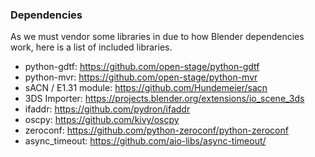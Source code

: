 ### Dependencies

As we must vendor some libraries in due to how Blender dependencies work, here
is a list of included libraries.

* python-gdtf: https://github.com/open-stage/python-gdtf
* python-mvr: https://github.com/open-stage/python-mvr
* sACN / E1.31 module: https://github.com/Hundemeier/sacn
* 3DS Importer: https://projects.blender.org/extensions/io_scene_3ds
* ifaddr: https://github.com/pydron/ifaddr
* oscpy: https://github.com/kivy/oscpy
* zeroconf: https://github.com/python-zeroconf/python-zeroconf
* async_timeout: https://github.com/aio-libs/async-timeout/
